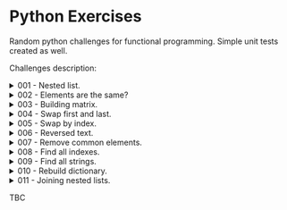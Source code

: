 # Python Exercises
Random python challenges for functional programming. 
Simple unit tests created as well.

Challenges description:

<details>
<summary markdown="span">001 - Nested list.</summary>
<i>Check if list has nested list and all are list type.</i>
</details>

<details>
<summary markdown="span">002 - Elements are the same?</summary>
<i>Check if list elements are all the same.</i>
</details>

<details>
<summary markdown="span">003 - Building matrix.</summary>
<i>Check if you can build matrix. Given array must contain lists and each nested list must have the same amount
of elements.</i>
</details>

<details>
<summary markdown="span">004 - Swap first and last.</summary>
<i>Create function that takes list as argument. Function should swap first and last element of the list.</i>
</details>

<details>
<summary markdown="span">005 - Swap by index.</summary>
<i>Create function that takes for arguments: list, index, index. Swap two index and return list.</i>
</details>

<details>
<summary markdown="span">006 - Reversed text.</summary>
<i>Write a function that takes text as argument and reverse words order.</i>
</details>

<details>
<summary markdown="span">007 - Remove common elements.</summary>
<i>Write a function that takes 2 lists as arguments, removes its common elements and returns both lists.</i>
</details>

<details>
<summary markdown="span">008 - Find all indexes.</summary>
<i>Create function that takes for argument: list and value. Function returns list of elements indexes found.</i>
</details>

<details>
<summary markdown="span">009 - Find all strings.</summary>
<i>Create function that takes list as argument and returns list of indexes with str value.</i>
</details>

<details>
<summary markdown="span">010 - Rebuild dictionary.</summary>
<i>Create function that takes as argument list of dictionaries [{a:b, c:d}, {a:e, c:f}...] and returns dictionary with
 grouped by key elements {a:[b, e], c:[d, f]}.</i>
</details>

<details>
<summary markdown="span">011 - Joining nested lists.</summary>
<i>Create function that takes for argument two nested lists and returns one list where each nested list remains on
the same index in result, ex. [[1, 1], [2, 2]] + [[3, 3], [4, 4]] = [[1, 1, 3, 3], [2, 2, 4 , 4]].</i>
</details>

TBC
